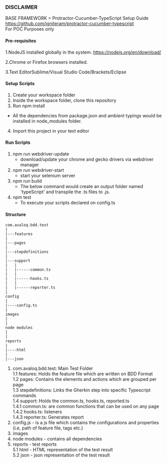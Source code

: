 ### DISCLAIMER
BASE FRAMEWORK = Protractor-Cucumber-TypeScript Setup Guide 
https://github.com/igniteram/protractor-cucumber-typescript  
For POC Purposes only

#### Pre-requisites
1.NodeJS installed globally in the system.
https://nodejs.org/en/download/

2.Chrome or Firefox browsers installed.

3.Text EditorSublime/Visual Studio Code/Brackets/Eclipse

#### Setup Scripts
1. Create your workspace folder
2. Inside the workspace folder, clone this repository
3. Run npm install
* All the dependencies from package.json and ambient typings would be installed in node_modules folder.
4. Import this project in your text editor


#### Run Scripts
1. npm run webdriver-update 
	- download/update your chrome and gecko drivers via webdriver manager
2. npm run webdriver-start
	- start your selenium server
3. npm run build
	- The below command would create an output folder named 'typeScript' and transpile the .ts files to .js.
4. npm test
    - To execute your scripts declared on config.ts
    
#### Structure
	com.avaloq.bdd.test      
	|
	|---features              
	|
	|---pages
	|
	|---stepdefinitions
	|
	|---support
	|   |
	|   |------common.ts
	|   |
	|   |------hooks.ts
	|   |
	|   |------reporter.ts
	|
	config
	|
	|----config.ts
	|
	images
	|
	|
	node modules
	|
	|
	reports
	|
	|----html
	|
	|---json
	
1. com.avaloq.bdd.test: Main Test Folder  
1.1 features: Holds the feature file which are written on BDD Format  
1.2 pages: Contains the elements and actions which are grouped per page  
1.3 stepdefinitions: Links the Gherkin step into specific Typescript commands  
1.4 support: Holds the common.ts, hooks.ts, reported.ts  
1.4.1 common.ts: are common functions that can be used on any page  
1.4.2 hooks.ts: listeners  
1.4.3 reporter.ts: Generates report  
2. config.js - is a js file which contains the configurations and properties (i.e, path of feature file, tags etc.)
3. images
4. node modules - contains all dependencies
5. reports - test reports  
5.1 html - HTML representation of the test result  
5.2 json - json representation of the test result  
	   

